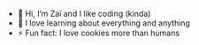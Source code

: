- 👋 Hi, I’m Zaï and I like coding (kinda)
- 💞️ I love learning about everything and anything
- ⚡ Fun fact: I love cookies more than humans
